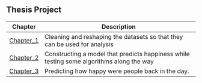 ## Thesis Project

Chapter | Description
--------|------------
[Chapter_1](https://nbviewer.jupyter.org/github/nikosga/Thesis_Project/blob/master/Thesis/Part%201__Data%20Cleaning.ipynb) | Cleaning and reshaping the datasets so that they can be used for analysis
[Chapter_2](https://nbviewer.jupyter.org/github/nikosga/Thesis_Project/blob/master/Thesis/Part%202__Regression%20Techniques.ipynb) | Constructing a model that predicts happiness while testing some algorithms along the way
[Chapter_3](https://nbviewer.jupyter.org/github/nikosga/Thesis_Project/blob/master/Thesis/Part%203__Predicting%20The%20Past.ipynb) | Predicting how happy were people back in the day.
